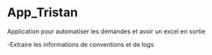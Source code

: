 # App_Tristan
Application pour automatiser les demandes et avoir un excel en sortie

-Extraire les informations de conventions et de logs


